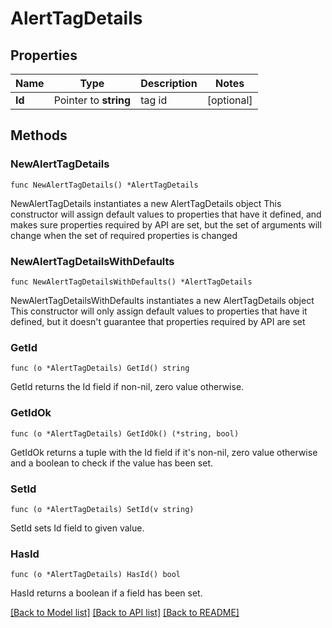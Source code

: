 # AlertTagDetails

## Properties

Name | Type | Description | Notes
------------ | ------------- | ------------- | -------------
**Id** | Pointer to **string** | tag id | [optional] 

## Methods

### NewAlertTagDetails

`func NewAlertTagDetails() *AlertTagDetails`

NewAlertTagDetails instantiates a new AlertTagDetails object
This constructor will assign default values to properties that have it defined,
and makes sure properties required by API are set, but the set of arguments
will change when the set of required properties is changed

### NewAlertTagDetailsWithDefaults

`func NewAlertTagDetailsWithDefaults() *AlertTagDetails`

NewAlertTagDetailsWithDefaults instantiates a new AlertTagDetails object
This constructor will only assign default values to properties that have it defined,
but it doesn't guarantee that properties required by API are set

### GetId

`func (o *AlertTagDetails) GetId() string`

GetId returns the Id field if non-nil, zero value otherwise.

### GetIdOk

`func (o *AlertTagDetails) GetIdOk() (*string, bool)`

GetIdOk returns a tuple with the Id field if it's non-nil, zero value otherwise
and a boolean to check if the value has been set.

### SetId

`func (o *AlertTagDetails) SetId(v string)`

SetId sets Id field to given value.

### HasId

`func (o *AlertTagDetails) HasId() bool`

HasId returns a boolean if a field has been set.


[[Back to Model list]](../README.md#documentation-for-models) [[Back to API list]](../README.md#documentation-for-api-endpoints) [[Back to README]](../README.md)



